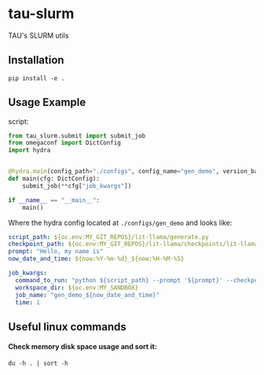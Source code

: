 # tau-slurm
TAU's SLURM utils
## Installation
```
pip install -e .
```

## Usage Example

script:
```python
from tau_slurm.submit import submit_job
from omegaconf import DictConfig
import hydra


@hydra.main(config_path="./configs", config_name="gen_demo", version_base="1.2")
def main(cfg: DictConfig):
    submit_job(**cfg["job_kwargs"])

if __name__ == "__main__":
    main()
```

Where the hydra config located at `./configs/gen_demo` and looks like:
```yaml
script_path: ${oc.env:MY_GIT_REPOS}/lit-llama/generate.py
checkpoint_path: ${oc.env:MY_GIT_REPOS}/lit-llama/checkpoints/lit-llama/7B/lit-llama.pth
prompt: "Hello, my name is"
now_date_and_time: ${now:%Y-%m-%d}_${now:%H-%M-%S}

job_kwargs:
  command_to_run: "python ${script_path} --prompt '${prompt}' --checkpoint_path '${checkpoint_path}'"
  workspace_dir: ${oc.env:MY_SANDBOX}
  job_name: "gen_demo_${now_date_and_time}"
  time: 1
  ```


## Useful linux commands

#### Check memory disk space usage and sort it:
```
du -h . | sort -h
```
